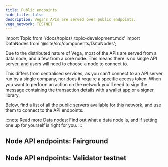 ```yaml
---
title: Public endpoints
hide_title: false
description: Vega's APIs are served over public endpoints.
vega_network: TESTNET
---
```


import Topic from '/docs/topics/_topic-development.mdx'
import DataNodes from '@site/src/components/DataNodes';

Due to the distributed nature of Vega, most of the APIs are served from a data node, and a few from a core node. This means there is no single API server, and users will need to choose a node to connect to.

This differs from centralised services, as you can't connect to an API server run by a single company, nor does it require a specific access token. When you want to perform an action on the network you'll need to sign the message containing the transaction details with a [wallet app](../tools/vega-wallet/index.md) or a signer library.

Below, find a list of all the public servers available for this network, and use them to connect to the API endpoints.

:::note Read more
[Data nodes](../concepts/vega-chain/data-nodes.md): Find out what a data node is, and if setting one up for yourself is right for you.
:::

## Node API endpoints: Fairground
<DataNodes frontMatter={frontMatter} />

## Node API endpoints: Validator testnet
